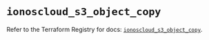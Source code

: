 # `ionoscloud_s3_object_copy`

Refer to the Terraform Registry for docs: [`ionoscloud_s3_object_copy`](https://registry.terraform.io/providers/ionos-cloud/ionoscloud/6.7.14/docs/resources/s3_object_copy).
